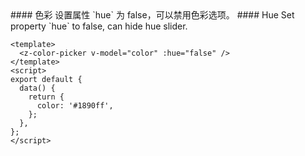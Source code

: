 <cn>
#### 色彩
设置属性 `hue` 为 false，可以禁用色彩选项。
</cn>

<us>
#### Hue
Set property `hue` to false, can hide hue slider.
</us>

```vue
<template>
  <z-color-picker v-model="color" :hue="false" />
</template>
<script>
export default {
  data() {
    return {
      color: '#1890ff',
    };
  },
};
</script>
```

